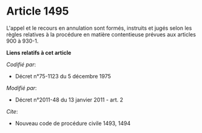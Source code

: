 # Article 1495

L'appel et le recours en annulation sont formés, instruits et jugés selon les règles relatives à la procédure en matière
contentieuse prévues aux articles 900 à 930-1.

**Liens relatifs à cet article**

_Codifié par_:

  - Décret n°75-1123 du 5 décembre 1975

_Modifié par_:

  - Décret n°2011-48 du 13 janvier 2011 - art. 2

_Cite_:

  - Nouveau code de procédure civile 1493, 1494
